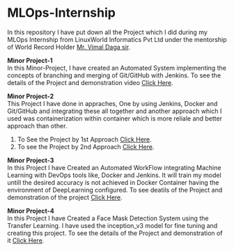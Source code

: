 # MLOps-Internship
In this repository I have put down all the Project which I did during my MLOps Internship from LinuxWorld Informatics Pvt Ltd under the mentorship of World Record Holder <a href="https://www.linkedin.com/in/vimaldaga/">Mr. Vimal Daga sir</a>.

<b>Minor Project-1</b><br>
In this Minor-Project, I have created an Automated System implementing the concepts of branching and merging of Git/GitHub with Jenkins. To see the details of the Project and demonstration video <a href="https://github.com/Abhinav-26/DevOps-Integration/tree/master/DevOps%20Project-4">Click Here</a>.<br>

<b>Minor Project-2</b><br>
This Project I have done in appraches, One by using Jenkins, Docker and Git/GitHub and integrating these all together and another approach which I used was containerization within container which is more reliale and better approach than other.<br>
1. To See the Project by 1st Approach <a href="https://github.com/Abhinav-26/DevOps-Integration/tree/master/DevOps%20Project-2">Click Here</a>.
2. To see the Project by 2nd Approach <a href="https://github.com/Abhinav-26/DevOps-Integration/tree/master/DevOps%20Project-3">Click Here</a>.<br>

<b>Minor Project-3</b><br>
In this Project I have Created an Automated WorkFlow integrating Machine Learning with DevOps tools like, Docker and Jenkins. It will train my model untill the desired accuracy is not achieved in Docker Container having the environment of DeepLearning configured. To see deatils of the Project and demonstration of the project <a href="https://github.com/Abhinav-26/Accuracy-Achiever">Click Here</a>.<br> 

<b>Minor Project-4</b><br>
In this Project I have Created a Face Mask Detection System using the Transfer Learning. I have used the inception_v3 model for fine tuning and creating this project. To see the details of the Project and demonstration of it <a href="https://github.com/Abhinav-26/Face-Mask-Detection-System">Click Here</a>.
